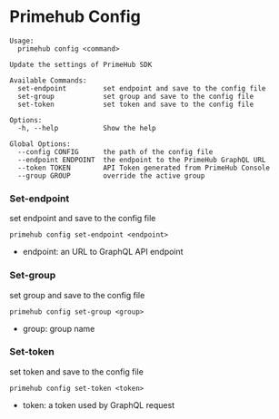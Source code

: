 
# Primehub Config

```
Usage: 
  primehub config <command>

Update the settings of PrimeHub SDK

Available Commands:
  set-endpoint         set endpoint and save to the config file
  set-group            set group and save to the config file
  set-token            set token and save to the config file

Options:
  -h, --help           Show the help

Global Options:
  --config CONFIG      the path of the config file
  --endpoint ENDPOINT  the endpoint to the PrimeHub GraphQL URL
  --token TOKEN        API Token generated from PrimeHub Console
  --group GROUP        override the active group

```


### Set-endpoint

set endpoint and save to the config file


```
primehub config set-endpoint <endpoint>
```

* endpoint: an URL to GraphQL API endpoint
 


 



### Set-group

set group and save to the config file


```
primehub config set-group <group>
```

* group: group name
 


 



### Set-token

set token and save to the config file


```
primehub config set-token <token>
```

* token: a token used by GraphQL request
 


 


 
